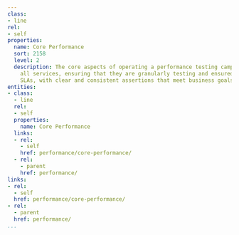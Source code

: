 ```yaml
---
class:
- line
rel:
- self
properties:
  name: Core Performance
  sort: 2158
  level: 2
  description: The core aspects of operating a performance testing campaign across
    all services, ensuring that they are granularly testing and ensured they are meeting
    SLAs, with clear and consistent assertions that meet business goals.
entities:
- class:
  - line
  rel:
  - self
  properties:
    name: Core Performance
  links:
  - rel:
    - self
    href: performance/core-performance/
  - rel:
    - parent
    href: performance/
links:
- rel:
  - self
  href: performance/core-performance/
- rel:
  - parent
  href: performance/
...
```

